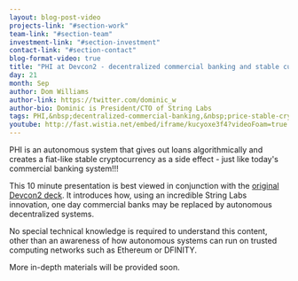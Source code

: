 ```yaml
---
layout: blog-post-video
projects-link: "#section-work"
team-link: "#section-team"
investment-link: "#section-investment"
contact-link: "#section-contact"
blog-format-video: true
title: "PHI at Devcon2 - decentralized commercial banking and stable currency"
day: 21
month: Sep
author: Dom Williams
author-link: https://twitter.com/dominic_w
author-bio: Dominic is President/CTO of String Labs
tags: PHI,&nbsp;decentralized-commercial-banking,&nbsp;price-stable-cryptocurrency,&nbsp;crypto-fiat
youtube: http://fast.wistia.net/embed/iframe/kucyoxe3f4?videoFoam=true
---
```


PHI is an autonomous system that gives out loans algorithmically and creates a fiat-like stable cryptocurrency as a side effect - just like today's commercial banking system!!!

This 10 minute presentation is best viewed in conjunction with the <a href="https://t.co/g3Tsiz6zOX">original Devcon2 deck</a>. It introduces how, using an incredible String Labs innovation, one
day commercial banks may be replaced by autonomous decentralized systems.

No special technical knowledge is required to understand this content, other than an awareness of how autonomous systems can run on trusted computing networks such as Ethereum or DFINITY.

More in-depth materials will be provided soon.
